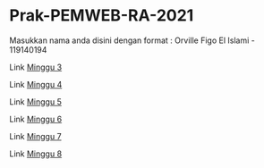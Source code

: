 # Prak-PEMWEB-RA-2021

Masukkan nama anda disini dengan format :
Orville Figo El Islami - 119140194

Link [Minggu 3](https://github.com/vghost56/Prak-PEMWEB-RA-2021/tree/Minggu3)

Link [Minggu 4](https://github.com/vghost56/Prak-PEMWEB-RA-2021/tree/Minggu4)

Link [Minggu 5](https://github.com/vghost56/Prak-PEMWEB-RA-2021/tree/Minggu5)

Link [Minggu 6](https://github.com/vghost56/Prak-PEMWEB-RA-2021/tree/Minggu6)

Link [Minggu 7](https://github.com/vghost56/Prak-PEMWEB-RA-2021/tree/Minggu7)

Link [Minggu 8](https://github.com/vghost56/Prak-PEMWEB-RA-2021/tree/Minggu8)

